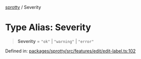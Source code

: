 
[sprotty](../globals) / Severity

# Type Alias: Severity

> **Severity** = `"ok"` \| `"warning"` \| `"error"`

Defined in: [packages/sprotty/src/features/edit/edit-label.ts:102](https://github.com/eclipse-sprotty/sprotty/blob/f9b2433481cc27a1ac0c92d525a92039ae7f6c76/packages/sprotty/src/features/edit/edit-label.ts#L102)

